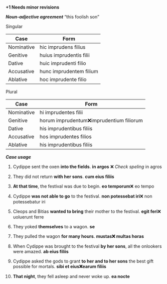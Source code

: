 **+1 Needs minor revisions**

**_Noun-adjective agreement_**
“this foolish son”

Singular

Case|Form|
----|--------|
Nominative|hic imprudens filius
Genitive|huius imprudentis filii
Dative|huic imprudenti filio
Accusative|hunc imprudentem filium
Ablative|hoc imprudente filio

Plural

Case|Form|
----|--------|
Nominative|hi imprudentes filii
Genitive|horum imprudentum❌imprudentium filiorum
Dative|his imprudentibus filiis
Accusative|hos imprudentes filios
Ablative|his imprudentibus filiis





**_Case usage_**

1. Cydippe sent the oxen **into the fields**. 
**in argos** ❌ *Check speling* in agros

2. They did not return **with her sons**.
**cum eius filiis**

3. **At that time**, the festival was due to begin.
**eo temporum**❌ eo tempo

4. Cydippe **was not able to go** to the festival.
**non potessebat iri**❌ non potessebatur iri

5. Cleops and Bitias **wanted to bring** their mother to the festival.
**egit feri**❌  uoluerunt ferre

6. They yoked **themselves** to a wagon.
**se**

7. They pulled the wagon **for many hours**.
**mustas❌ multas horas**

8. When Cydippe was brought to the festival **by her sons**, all the onlookers were amazed.
**ab eius filiis**

9. Cydippe asked the gods to grant **to her and to her sons** the best gift possible for mortals.
**sibi et eius❌earum filiis**

10. **That night**, they fell asleep and never woke up.
**ea nocte**
